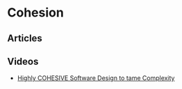 # Cohesion

## Articles

## Videos
- [Highly COHESIVE Software Design to tame Complexity](https://www.youtube.com/watch?v=r0-GC3Y_OME)
